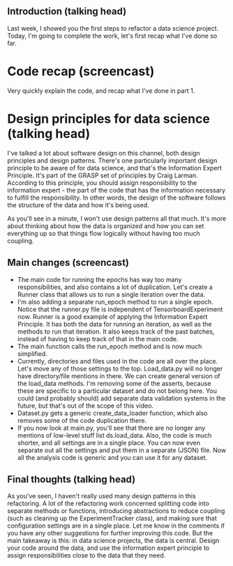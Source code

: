 ## Introduction (talking head)

Last week, I showed you the first steps to refactor a data science project. Today, I'm going to complete the work, let's first recap what I've done so far.

# Code recap (screencast)

Very quickly explain the code, and recap what I've done in part 1.

# Design principles for data science (talking head)

I've talked a lot about software design on this channel, both design principles and design patterns. There's one particularly important design principle to be aware of for data science, and that's the Information Expert Principle. It's part of the GRASP set of principles by Craig Larman. According to this principle, you should assign responsibility to the information expert - the part of the code that has the information necessary to fulfill the responsibility. In other words, the design of the software follows the structure of the data and how it's being used.

As you'll see in a minute, I won't use design patterns all that much. It's more about thinking about how the data is organized and how you can set everything up so that things flow logically without having too much coupling.

## Main changes (screencast)

- The main code for running the epochs has way too many responsibilities, and also contains a lot of duplication. Let's create a Runner class that allows us to run a single iteration over the data.
- I'm also adding a separate run_epoch method to run a single epoch. Notice that the runner.py file is independent of TensorboardExperiment now. Runner is a good example of applying the Information Expert Principle. It has both the data for running an iteration, as well as the methods to run that iteration. It also keeps track of the past batches, instead of having to keep track of that in the main code.
- The main function calls the run_epoch method and is now much simplified.
- Currently, directories and files used in the code are all over the place. Let's move any of those settings to the top. Load_data.py will no longer have directory/file mentions in there. We can create general version of the load_data methods. I'm removing some of the asserts, because these are specific to a particular dataset and do not belong here. You could (and probably should) add separate data validation systems in the future, but that's out of the scope of this video.
- Dataset.py gets a generic create_data_loader function, which also removes some of the code duplication there.
- If you now look at main.py, you'll see that there are no longer any mentions of low-level stuff list ds.load_data. Also, the code is much shorter, and all settings are in a single place. You can now even separate out all the settings and put them in a separate (JSON) file. Now all the analysis code is generic and you can use it for any dataset.

## Final thoughts (talking head)

As you've seen, I haven't really used many design patterns in this refactoring. A lot of the refactoring work concerned splitting code into separate methods or functions, introducing abstractions to reduce coupling (such as cleaning up the ExperimentTracker class), and making sure that configuration settings are in a single place. Let me know in the comments if you have any other suggestions for further improving this code. But the main takeaway is this: in data science projects, the data is central. Design your code around the data, and use the information expert principle to assign responsibilities close to the data that they need.
